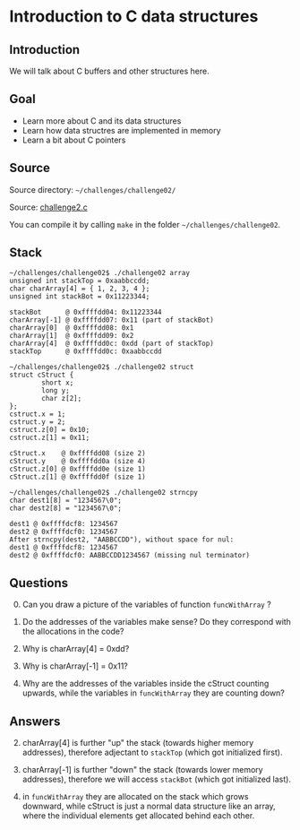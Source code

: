 # Introduction to C data structures

## Introduction

We will talk about C buffers and other structures here.


## Goal

- Learn more about C and its data structures
- Learn how data structres are implemented in memory
- Learn a bit about C pointers


## Source

Source directory: `~/challenges/challenge02/`

Source: [challenge2.c](https://github.com/dobin/yookiterm-challenges-files/blob/master/challenge02/challenge2.c)

You can compile it by calling `make` in the folder `~/challenges/challenge02`.

## Stack

```
~/challenges/challenge02$ ./challenge02 array
unsigned int stackTop = 0xaabbccdd;
char charArray[4] = { 1, 2, 3, 4 };
unsigned int stackBot = 0x11223344;

stackBot      @ 0xffffdd04: 0x11223344
charArray[-1] @ 0xffffdd07: 0x11 (part of stackBot)
charArray[0]  @ 0xffffdd08: 0x1
charArray[1]  @ 0xffffdd09: 0x2
charArray[4]  @ 0xffffdd0c: 0xdd (part of stackTop)
stackTop      @ 0xffffdd0c: 0xaabbccdd
```


```
~/challenges/challenge02$ ./challenge02 struct
struct cStruct {
        short x;
        long y;
        char z[2];
};
cstruct.x = 1;
cstruct.y = 2;
cstruct.z[0] = 0x10;
cstruct.z[1] = 0x11;

cStruct.x    @ 0xffffdd08 (size 2)
cStruct.y    @ 0xffffdd0a (size 4)
cStruct.z[0] @ 0xffffdd0e (size 1)
cStruct.z[1] @ 0xffffdd0f (size 1)
```


```
~/challenges/challenge02$ ./challenge02 strncpy
char dest1[8] = "1234567\0";
char dest2[8] = "1234567\0";

dest1 @ 0xffffdcf8: 1234567
dest2 @ 0xffffdcf0: 1234567
After strncpy(dest2, "AABBCCDD"), without space for nul:
dest1 @ 0xffffdcf8: 1234567
dest2 @ 0xffffdcf0: AABBCCDD1234567 (missing nul terminator)
```


## Questions

0) Can you draw a picture of the variables of function `funcWithArray` ?

1) Do the addresses of the variables make sense? Do they correspond with the allocations in the code?

2) Why is charArray[4] = 0xdd?

3) Why is charArray[-1] = 0x11?

4) Why are the addresses of the variables inside the cStruct counting upwards, while the variables in `funcWithArray` they are counting down?


## Answers

2) charArray[4] is further "up" the stack (towards higher memory addresses), therefore adjectant to `stackTop` (which got initialized first).

3) charArray[-1] is further "down" the stack (towards lower memory addresses), therefore we will access `stackBot` (which got initialized last).

4) in `funcWithArray` they are allocated on the stack which grows downward, while cStruct is just a normal data structure like an array, where the individual elements get allocated behind each other.
